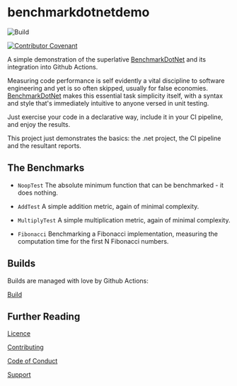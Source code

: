 # benchmarkdotnetdemo


![Build](https://github.com/NewDayTechnology/benchmarkdotnetdemo/actions/workflows/dotnet.yml/badge.svg)

[![Contributor Covenant](https://img.shields.io/badge/Contributor%20Covenant-2.0-4baaaa.svg)](CODE_OF_CONDUCT.md)

A simple demonstration of the superlative [BenchmarkDotNet](https://benchmarkdotnet.org/index.html) and its integration into Github Actions.

Measuring code performance is self evidently a vital discipline to software engineering and yet is so often skipped, usually for false economies. [BenchmarkDotNet](https://benchmarkdotnet.org/index.html) makes this essential task simplicity itself, with a syntax and style that's immediately intuitive to anyone versed in unit testing.

Just exercise your code in a declarative way, include it in your CI pipeline, and enjoy the results.

This project just demonstrates the basics: the .net project, the CI pipeline and the resultant reports.

## The Benchmarks

* ``NoopTest``
The absolute minimum function that can be benchmarked - it does nothing.

* ``AddTest``
A simple addition metric, again of minimal complexity.

* ``MultiplyTest``
A simple multiplication metric, again of minimal complexity.

* ``Fibonacci``
Benchmarking a Fibonacci implementation, measuring the computation time for the first N Fibonacci numbers.


## Builds
Builds are managed with love by Github Actions: 

[Build](https://github.com/NewDayTechnology/benchmarkdotnetdemo/actions)

## Further Reading

[Licence](LICENSE)

[Contributing](CONTRIBUTING.md)

[Code of Conduct](CODE_OF_CONDUCT.md)

[Support](SUPPORT.md)
